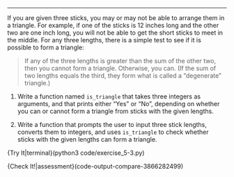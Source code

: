-------------


If you are given three sticks, you may or may not be able to arrange them in a triangle. For example, if one of the sticks is 12 inches long and the other two are one inch long, you will not be able to get the short sticks to meet in the middle. For any three lengths, there is a simple test to see if it is possible to form a triangle:

> If any of the three lengths is greater than the sum of the other two, then you cannot form a triangle. Otherwise, you can. (If the sum of two lengths equals the third, they form what is called a “degenerate” triangle.)

1.  Write a function named `is_triangle` that takes three integers as arguments, and that prints either “Yes” or “No”, depending on whether you can or cannot form a triangle from sticks with the given lengths.

2.  Write a function that prompts the user to input three stick lengths, converts them to integers, and uses `is_triangle` to check whether sticks with the given lengths can form a triangle.

{Try It|terminal}(python3 code/exercise_5-3.py)

{Check It!|assessment}(code-output-compare-3866282499)
